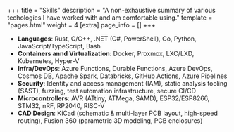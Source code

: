 +++
title = "Skills"
description = "A non-exhaustive summary of various techologies I have worked with and am comfortable using."
template = "pages.html"
weight = 4
[extra]
page_info = []
+++

- **Languages**: Rust, C/C++, .NET (C#, PowerShell), Go, Python, JavaScript/TypeScript, Bash
- **Containers annd Virtualization**: Docker, Proxmox, LXC/LXD, Kubernetes, Hyper-V
- **Infra/DevOps**: Azure Functions, Durable Functions, Azure DevOps, Cosmos DB, Apache Spark, Databricks, GitHub Actions, Azure Pipelines
- **Security**: Identity and access management (IAM), static analysis tooling (SAST), fuzzing, test automation infrastructure, secure CI/CD
- **Microcontrollers**: AVR (ATtiny, ATMega, SAMD), ESP32/ESP8266, STM32, nRF, RP2040, RISC-V
- **CAD Design**: KiCad (schematic & multi-layer PCB layout, high-speed routing), Fusion 360 (parametric 3D modeling, PCB enclosures)